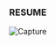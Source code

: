 <h3>RESUME</h3>


![Capture](https://user-images.githubusercontent.com/60102381/121695639-dcc42e80-cae8-11eb-8e10-c1cc6574bcdb.PNG)
